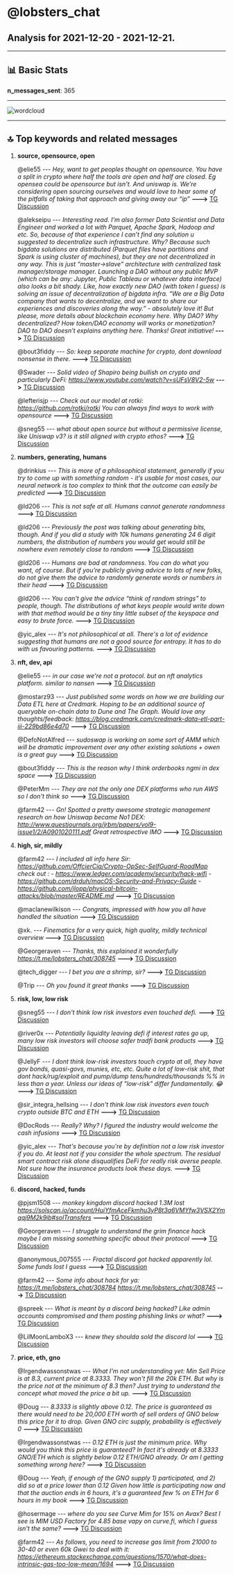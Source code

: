 # **@lobsters_chat**
 ## Analysis for **2021-12-20** - **2021-12-21**.

---

## 📊 **Basic Stats**

**n_messages_sent**: 365

---
![wordcloud](lobsters_chat_1Days_wordcloud.png)

---


## 🔝 **Top keywords and related messages**

1. **source, opensource, open**

    @elie55 --- *Hey, want to get peoples thought on opensource. You have a split in crypto where half the tools are open and half are closed. Eg opensea could be opensource but isn’t. And uniswap is.  We’re considering open sourcing ourselves and would love to hear some of the pitfalls of taking that approach and giving away our “ip”* **--->** [TG Discussion](https://t.me/lobsters_chat/309210)

    @alekseipu --- *Interesting read. I’m also former Data Scientist and Data Engineer and worked a lot with Parquet, Apache Spark, Hadoop and etc.  So, because of that experience I can’t find any solution u suggested to decentralize such infrastructure. Why? Because such bigdata solutions are distributed (Parquet files have partitions and Spark is using cluster of machines), but they are not decentralized in any way. This is just “master->slave” architecture with centralized task manager/storage manager.  Launching a DAO without any public  MVP (which can be any: Jupyter, Public Tableau or whatever data interface) also looks a bit shady. Like, how exactly new DAO (with token I guess) is solving an issue of decentralization of bigdata infra.   “We are a Big Data company that wants to decentralize, and we want to share our experiences and discoveries along the way.” - absolutely love it! But please, more details about blockchain economy here. Why DAO? Why decentralized? How token/DAO economy will works or monetization?  DAO to DAO doesn’t explains anything here.  Thanks! Great initiative!* **--->** [TG Discussion](https://t.me/lobsters_chat/309205)

    @bout3fiddy --- *So: keep separate machine for crypto, dont download nonsense in there.* **--->** [TG Discussion](https://t.me/lobsters_chat/309091)

    @Swader --- *Solid video of Shapiro being bullish on crypto and particularly DeFi: https://www.youtube.com/watch?v=sUFsV8V2-5w* **--->** [TG Discussion](https://t.me/lobsters_chat/309489)

    @lefterisjp --- *Check out our model at rotki: https://github.com/rotki/rotki  You can always find ways to work with opensource* **--->** [TG Discussion](https://t.me/lobsters_chat/309298)

    @sneg55 --- *what about open source but without a permissive license, like Uniswap v3?  is it still aligned with crypto ethos?* **--->** [TG Discussion](https://t.me/lobsters_chat/309297)

2. **numbers, generating, humans**

    @drinkius --- *This is more of a philosophical statement, generally if you try to come up with something random - it’s usable for most cases, our neural network is too complex to think that the outcome can easily be predicted* **--->** [TG Discussion](https://t.me/lobsters_chat/309089)

    @ld206 --- *This is not safe at all. Humans cannot generate randomness* **--->** [TG Discussion](https://t.me/lobsters_chat/309087)

    @ld206 --- *Previously the post was talking about generating bits, though. And if you did a study with 10k humans generating 24 6 digit numbers, the distribution of numbers you would get would still be nowhere even remotely close to random* **--->** [TG Discussion](https://t.me/lobsters_chat/309104)

    @ld206 --- *Humans are bad at randomness. You can do what you want, of course. But if you’re publicly giving advice to lots of new folks, do not give them the advice to randomly generate words or numbers in their head* **--->** [TG Discussion](https://t.me/lobsters_chat/309106)

    @ld206 --- *You can’t give the advice “think of random strings” to people, though. The distributions of what keys people would write down with that method would be a tiny tiny little subset of the keyspace and easy to brute force.* **--->** [TG Discussion](https://t.me/lobsters_chat/309095)

    @yic_alex --- *It's not philosophical at all. There's a lot of evidence suggesting that humans are not a good source for entropy. It has to do with us favouring patterns.* **--->** [TG Discussion](https://t.me/lobsters_chat/309092)

3. **nft, dev, api**

    @elie55 --- *in our case we're not a protocol. but an nft analytics platform. similar to nansen* **--->** [TG Discussion](https://t.me/lobsters_chat/309212)

    @mostarz93 --- *Just published some words on how we are building our Data ETL here at Credmark. Hoping to be an additional source of queryable on-chain data to Dune and The Graph.  Would love any thoughts/feedback: https://blog.credmark.com/credmark-data-etl-part-iii-229bd86e4d70* **--->** [TG Discussion](https://t.me/lobsters_chat/309202)

    @DefoNotAlfred --- *sudoswap is working on some sort of AMM which will be dramatic improvement over any other existing solutions + owen is a great guy* **--->** [TG Discussion](https://t.me/lobsters_chat/308956)

    @bout3fiddy --- *This is the reason why I think orderbooks ngmi in dex space* **--->** [TG Discussion](https://t.me/lobsters_chat/309153)

    @PeterMm --- *They are not the only one DEX platforms who run AWS so I don't think so* **--->** [TG Discussion](https://t.me/lobsters_chat/309150)

    @farm42 --- *Gn! Spotted a pretty awesome strategic management research on how Uniswap became No1 DEX:  http://www.questjournals.org/jrbm/papers/vol9-issue1/2/A0901020111.pdf  Great retrospective IMO* **--->** [TG Discussion](https://t.me/lobsters_chat/309012)

4. **high, sir, mildly**

    @farm42 --- *I included all info here Sir: https://github.com/OffcierCia/Crypto-OpSec-SelfGuard-RoadMap  check out :  - https://www.ledger.com/academy/security/hack-wifi  - https://github.com/drduh/macOS-Security-and-Privacy-Guide  - https://github.com/jlopp/physical-bitcoin-attacks/blob/master/README.md* **--->** [TG Discussion](https://t.me/lobsters_chat/309094)

    @maclanewilkison --- *Congrats, impressed with how you all have handled the situation* **--->** [TG Discussion](https://t.me/lobsters_chat/309276)

    @xk. --- *Finematics for a very quick, high quality, mildly technical overview* **--->** [TG Discussion](https://t.me/lobsters_chat/309079)

    @Georgeraven --- *Thanks, this explained it wonderfully https://t.me/lobsters_chat/308745* **--->** [TG Discussion](https://t.me/lobsters_chat/309027)

    @tech_digger --- *I bet you are a shrimp, sir?* **--->** [TG Discussion](https://t.me/lobsters_chat/309198)

    @Trip --- *Oh you found it great thanks* **--->** [TG Discussion](https://t.me/lobsters_chat/309404)

5. **risk, low, low risk**

    @sneg55 --- *I don't think low risk investors even touched defi.* **--->** [TG Discussion](https://t.me/lobsters_chat/308970)

    @river0x --- *Potentially liquidity leaving defi if interest rates go up, many low risk investors will choose safer tradfi bank products* **--->** [TG Discussion](https://t.me/lobsters_chat/308968)

    @JellyF --- *I dont think low-risk investors touch crypto at all, they have gov bonds, quasi-govs, munies, etc, etc. Quite a lot of low-risk shit, that dont hack/rug/exploit and pump/dump tens/hundreds/thousands %% in less than a year. Unless our ideas of "low-risk" differ fundamentally. 😂* **--->** [TG Discussion](https://t.me/lobsters_chat/308974)

    @sir_integra_hellsing --- *I don't think low risk investors even touch crypto outside BTC and ETH* **--->** [TG Discussion](https://t.me/lobsters_chat/308972)

    @DocRods --- *Really? Why? I figured the industry would welcome the cash infusions* **--->** [TG Discussion](https://t.me/lobsters_chat/309181)

    @yic_alex --- *That's because you're by definition not a low risk investor if you do. At least not if you consider the whole spectrum. The residual smart contract risk alone disqualifies DeFi for really risk averse people. Not sure how the insurance products look these days.* **--->** [TG Discussion](https://t.me/lobsters_chat/308973)

6. **discord, hacked, funds**

    @pjsm1508 --- *monkey kingdom discord hacked 1.3M lost  https://solscan.io/account/HuiYfmAceFkmhu3yP8t3a6VMYfw3VSX2Ymqqj9M2k9ib#solTransfers* **--->** [TG Discussion](https://t.me/lobsters_chat/309568)

    @Georgeraven --- *I struggle to understand the grim finance hack maybe I am missing something specific about their protocol* **--->** [TG Discussion](https://t.me/lobsters_chat/309021)

    @anonymous_007555 --- *Fractal discord got hacked apparently lol. Some funds lost I guess* **--->** [TG Discussion](https://t.me/lobsters_chat/309565)

    @farm42 --- *Some info about hack for ya:  https://t.me/lobsters_chat/308784  https://t.me/lobsters_chat/308745* **--->** [TG Discussion](https://t.me/lobsters_chat/309023)

    @spreek --- *What is meant by a discord being hacked? Like admin accounts compromised and them posting phishing links or what?* **--->** [TG Discussion](https://t.me/lobsters_chat/309571)

    @LilMoonLamboX3 --- *knew they shoulda sold the discord lol* **--->** [TG Discussion](https://t.me/lobsters_chat/309584)

7. **price, eth, gno**

    @Irgendwassonstwas --- *What I'm not understanding yet: Min Sell Price is at 8.3, current price at 8.3333. They won't fill the 20k ETH. But why is the price not at the minimum of 8.3 then? Just trying to understand the concept what moved the price a bit up.* **--->** [TG Discussion](https://t.me/lobsters_chat/309073)

    @Doug --- *8.3333 is slightly above 0.12.  The price is guaranteed as there would need to be 20,000 ETH worth of sell orders of GNO below this price for it to drop. Given GNO circ supply, probability is effectively 0* **--->** [TG Discussion](https://t.me/lobsters_chat/309067)

    @Irgendwassonstwas --- *0.12 ETH is just the minimum price. Why would you think this price is guaranteed? In fact it's already at 8.3333 GNO/ETH which is slightly below 0.12 ETH/GNO already. Or am I getting something wrong here?* **--->** [TG Discussion](https://t.me/lobsters_chat/309066)

    @Doug --- *Yeah, if enough of the GNO supply 1) participated, and 2) did so at a price lower than 0.12  Given how little is participating now and that the auction ends in 6 hours, it's a guaranteed few % on ETH for 6 hours in my book* **--->** [TG Discussion](https://t.me/lobsters_chat/309070)

    @hosermage --- *where do you see Curve Mim for 15% on Avax?  Best I see is MIM USD Factory for 4.85 base vapy on curve.fi, which I guess isn't the same?* **--->** [TG Discussion](https://t.me/lobsters_chat/309425)

    @farm42 --- *As follows, you need to increase gas limit from 21000 to 30-40 or even 60k Gwei to deal with it:  https://ethereum.stackexchange.com/questions/1570/what-does-intrinsic-gas-too-low-mean/1694* **--->** [TG Discussion](https://t.me/lobsters_chat/309016)

